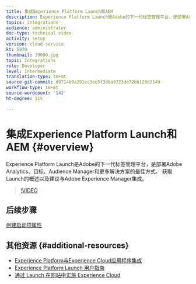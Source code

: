 ```yaml
---
title: 集成Experience Platform Launch和AEM
description: Experience Platform Launch是Adobe的下一代标签管理平台，是部署Adobe Analytics、目标、Audience Manager和更多解决方案的最佳方式。 获取Launch的概述以及建议与Adobe Experience Manager集成。
topics: integrations
audience: administrator
doc-type: technical video
activity: setup
version: cloud-service
kt: 5979
thumbnail: 39090.jpg
topic: Integrations
role: Developer
level: Intermediate
translation-type: tm+mt
source-git-commit: d9714b9a291ec3ee5f3dba9723de72bb120d2149
workflow-type: tm+mt
source-wordcount: '142'
ht-degree: 11%

---
```



# 集成Experience Platform Launch和AEM {#overview}

Experience Platform Launch是Adobe的下一代标签管理平台，是部署Adobe Analytics、目标、Audience Manager和更多解决方案的最佳方式。 获取Launch的概述以及建议与Adobe Experience Manager集成。

>[!VIDEO](https://video.tv.adobe.com/v/39090?quality=12&learn=on)

## 后续步骤

[创建启动项属性](create-launch-property.md)

## 其他资源 {#additional-resources}

* [Experience Platform与Experience Cloud应用程序集成](https://docs.adobe.com/content/help/en/platform-learn/tutorials/intro-to-platform/integrations-with-experience-cloud-applications.html)
* [Experience Platform Launch 用户指南](https://docs.adobe.com/content/help/en/launch/using/overview.html)
* [通过 Launch 在网站中实施 Experience Cloud](https://docs.adobe.com/content/help/en/core-services-learn/implementing-in-websites-with-launch/index.html)
